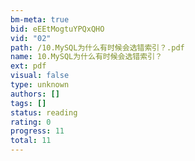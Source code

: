 ```yaml
---
bm-meta: true
bid: eEEtMogtuYPQxQHO
vid: "02"
path: /10.MySQL为什么有时候会选错索引？.pdf
name: 10.MySQL为什么有时候会选错索引？
ext: pdf
visual: false
type: unknown
authors: []
tags: []
status: reading
rating: 0
progress: 11
total: 11
---
```

